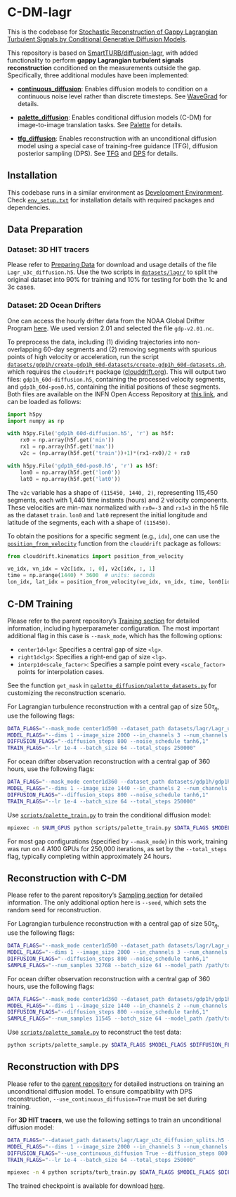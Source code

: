 # C-DM-lagr

This is the codebase for [Stochastic Reconstruction of Gappy Lagrangian Turbulent Signals by Conditional Generative Diffusion Models](https://arxiv.org/abs/2410.23971).

This repository is based on [SmartTURB/diffusion-lagr](https://github.com/SmartTURB/diffusion-lagr), with added functionality to perform **gappy Lagrangian turbulent signals reconstruction** conditioned on the measurements outside the gap. Specifically, three additional modules have been implemented:

- **[continuous_diffusion](./continuous_diffusion)**: Enables diffusion models to condition on a continuous noise level rather than discrete timesteps. See [WaveGrad](https://arxiv.org/abs/2009.00713) for details.
  
- **[palette_diffusion](./palette_diffusion)**: Enables conditional diffusion models (C-DM) for image-to-image translation tasks. See [Palette](https://arxiv.org/abs/2111.05826) for details.

- **[tfg_diffusion](./tfg_diffusion)**: Enables reconstruction with an unconditional diffusion model using a special case of training-free guidance (TFG), diffusion posterior sampling (DPS). See [TFG](https://arxiv.org/abs/2409.15761) and [DPS](https://arxiv.org/abs/2209.14687) for details.

## Installation

This codebase runs in a similar environment as [Development Environment](https://github.com/SmartTURB/diffusion-lagr#development-environment). Check [`env_setup.txt`](./env_setup.txt) for installation details with required packages and dependencies.

## Data Preparation

### Dataset: 3D HIT tracers

Please refer to [Preparing Data](https://github.com/SmartTURB/diffusion-lagr#preparing-data) for download and usage details of the file `Lagr_u3c_diffusion.h5`. Use the two scripts in [`datasets/lagr/`](./datasets/lagr/) to split the original dataset into 90% for training and 10% for testing for both the 1c and 3c cases.

### Dataset: 2D Ocean Drifters

One can access the hourly drifter data from the NOAA Global Drifter Program [here](https://www.aoml.noaa.gov/phod/gdp/hourly_data.php). We used version 2.01 and selected the file `gdp-v2.01.nc`.

To preprocess the data, including (1) dividing trajectories into non-overlapping 60-day segments and (2) removing segments with spurious points of high velocity or acceleration, run the script [`datasets/gdp1h/create-gdp1h_60d-datasets/create-gdp1h_60d-datasets.sh`](./datasets/gdp1h/create-gdp1h_60d-datasets/create-gdp1h_60d-datasets.sh), which requires the `clouddrift` package ([clouddrift.org](https://clouddrift.org/)). This will output two files: `gdp1h_60d-diffusion.h5`, containing the processed velocity segments, and `gdp1h_60d-pos0.h5`, containing the initial positions of these segments. Both files are available on the INFN Open Access Repository at [this link](https://doi.org/10.15161/oar.it/211740), and can be loaded as follows:

```python
import h5py
import numpy as np

with h5py.File('gdp1h_60d-diffusion.h5', 'r') as h5f:
    rx0 = np.array(h5f.get('min'))
    rx1 = np.array(h5f.get('max'))
    v2c = (np.array(h5f.get('train'))+1)*(rx1-rx0)/2 + rx0

with h5py.File('gdp1h_60d-pos0.h5', 'r') as h5f:
    lon0 = np.array(h5f.get('lon0'))
    lat0 = np.array(h5f.get('lat0'))
```

The `v2c` variable has a shape of `(115450, 1440, 2)`, representing 115,450 segments, each with 1,440 time instants (hours) and 2 velocity components. These velocities are min-max normalized with `rx0=-3` and `rx1=3` in the h5 file as the dataset `train`. `lon0` and `lat0` represent the initial longitude and latitude of the segments, each with a shape of `(115450)`.

To obtain the positions for a specific segment (e.g., `idx`), one can use the [`position_from_velocity`](https://clouddrift.org/_autosummary/clouddrift.kinematics.position_from_velocity.html#) function from the `clouddrift` package as follows:

```python
from clouddrift.kinematics import position_from_velocity

ve_idx, vn_idx = v2c[idx, :, 0], v2c[idx, :, 1]
time = np.arange(1440) * 3600  # units: seconds
lon_idx, lat_idx = position_from_velocity(ve_idx, vn_idx, time, lon0[idx], lat0[idx])
```

## C-DM Training

Please refer to the parent repository’s [Training section](https://github.com/SmartTURB/diffusion-lagr#training) for detailed information, including hyperparameter configuration. The most important additional flag in this case is `--mask_mode`, which has the following options:

- `center1d<lg>`: Specifies a central gap of size `<lg>`.
- `right1d<lg>`: Specifies a right-end gap of size `<lg>`.
- `interp1d<scale_factor>`: Specifies a sample point every `<scale_factor>` points for interpolation cases.

See the function `get_mask` in [`palette_diffusion/palette_datasets.py`](./palette_diffusion/palette_datasets.py#L87) for customizing the reconstruction scenario.

For Lagrangian turbulence reconstruction with a central gap of size $50\tau_\eta$, use the following flags:

```bash
DATA_FLAGS="--mask_mode center1d500 --dataset_path datasets/lagr/Lagr_u3c_diffusion_splits.h5 --dataset_name train"
MODEL_FLAGS="--dims 1 --image_size 2000 --in_channels 3 --num_channels 128 --num_res_blocks 3 --attention_resolutions 250,125 --channel_mult 1,1,2,3,4"
DIFFUSION_FLAGS="--diffusion_steps 800 --noise_schedule tanh6,1"
TRAIN_FLAGS="--lr 1e-4 --batch_size 64 --total_steps 250000"
```

For ocean drifter observation reconstruction with a central gap of 360 hours, use the following flags:

```bash
DATA_FLAGS="--mask_mode center1d360 --dataset_path datasets/gdp1h/gdp1h_v2c_diffusion_splits.h5 --dataset_name train"
MODEL_FLAGS="--dims 1 --image_size 1440 --in_channels 2 --num_channels 128 --num_res_blocks 3 --attention_resolutions 180,90 --channel_mult 1,1,2,3,4"
DIFFUSION_FLAGS="--diffusion_steps 800 --noise_schedule tanh6,1"
TRAIN_FLAGS="--lr 1e-4 --batch_size 64 --total_steps 250000"
```

Use [`scripts/palette_train.py`](./scripts/palette_train.py) to train the conditional diffusion model:

```bash
mpiexec -n $NUM_GPUS python scripts/palette_train.py $DATA_FLAGS $MODEL_FLAGS $DIFFUSION_FLAGS $TRAIN_FLAGS
```

For most gap configurations (specified by `--mask_mode`) in this work, training was run on 4 A100 GPUs for 250,000 iterations, as set by the `--total_steps` flag, typically completing within approximately 24 hours.

## Reconstruction with C-DM

Please refer to the parent repository’s [Sampling section](https://github.com/SmartTURB/diffusion-lagr#sampling) for detailed information. The only additional option here is `--seed`, which sets the random seed for reconstruction.

For Lagrangian turbulence reconstruction with a central gap of size $50\tau_\eta$, use the following flags:

```bash
DATA_FLAGS="--mask_mode center1d500 --dataset_path datasets/lagr/Lagr_u3c_diffusion_splits.h5 --dataset_name test"
MODEL_FLAGS="--dims 1 --image_size 2000 --in_channels 3 --num_channels 128 --num_res_blocks 3 --attention_resolutions 250,125 --channel_mult 1,1,2,3,4"
DIFFUSION_FLAGS="--diffusion_steps 800 --noise_schedule tanh6,1"
SAMPLE_FLAGS="--num_samples 32768 --batch_size 64 --model_path /path/to/model.pt --seed 0"
```

For ocean drifter observation reconstruction with a central gap of 360 hours, use the following flags:

```bash
DATA_FLAGS="--mask_mode center1d360 --dataset_path datasets/gdp1h/gdp1h_v2c_diffusion_splits.h5 --dataset_name test"
MODEL_FLAGS="--dims 1 --image_size 1440 --in_channels 2 --num_channels 128 --num_res_blocks 3 --attention_resolutions 180,90 --channel_mult 1,1,2,3,4"
DIFFUSION_FLAGS="--diffusion_steps 800 --noise_schedule tanh6,1"
SAMPLE_FLAGS="--num_samples 11545 --batch_size 64 --model_path /path/to/model.pt --seed 0"
```

Use [`scripts/palette_sample.py`](./scripts/palette_sample.py) to reconstruct the test data:

```bash
python scripts/palette_sample.py $DATA_FLAGS $MODEL_FLAGS $DIFFUSION_FLAGS $SAMPLE_FLAGS
```

## Reconstruction with DPS

Please refer to the [parent repository](https://github.com/SmartTURB/diffusion-lagr#training) for detailed instructions on training an unconditional diffusion model. To ensure compatibility with DPS reconstruction, `--use_continuous_diffusion=True` must be set during training.

For **3D HIT tracers**, we use the following settings to train an unconditional diffusion model:

```bash
DATA_FLAGS="--dataset_path datasets/lagr/Lagr_u3c_diffusion_splits.h5 --dataset_name train"
MODEL_FLAGS="--dims 1 --image_size 2000 --in_channels 3 --num_channels 128 --num_res_blocks 3 --attention_resolutions 250,125 --channel_mult 1,1,2,3,4"
DIFFUSION_FLAGS="--use_continuous_diffusion True --diffusion_steps 800 --noise_schedule tanh6,1"
TRAIN_FLAGS="--lr 1e-4 --batch_size 64 --total_steps 250000"

mpiexec -n 4 python scripts/turb_train.py $DATA_FLAGS $MODEL_FLAGS $DIFFUSION_FLAGS $TRAIN_FLAGS
```

The trained checkpoint is available for download [here](https://www.dropbox.com/scl/fi/3zt6aainke45cinfy6at4/ema_0.9999_250000.pt?rlkey=n1p3c4m8mparh6u92327nv26k&dl=0).
